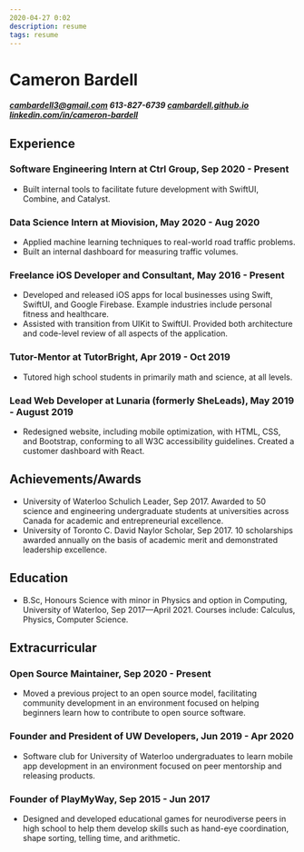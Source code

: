 ```yaml
---
2020-04-27 0:02
description: resume
tags: resume
---
```


# <span id="resume-title">Cameron Bardell</span>
##### cambardell3@gmail.com 613-827-6739 [cambardell.github.io](https://cambardell.github.io) [linkedin.com/in/cameron-bardell](https://www.linkedin.com/in/cameron-bardell/)

## Experience  
### Software Engineering Intern at Ctrl Group, Sep 2020 - Present
* Built internal tools to facilitate future development with SwiftUI, Combine, and Catalyst. 

### Data Science Intern at Miovision, May 2020 - Aug 2020
* Applied machine learning techniques to real-world road traffic problems. 
* Built an internal dashboard for measuring traffic volumes. 

### Freelance iOS Developer and Consultant, May 2016 - Present  
* Developed and released iOS apps for local businesses using Swift, SwiftUI, and Google
Firebase. Example industries include personal fitness and healthcare. 
* Assisted with transition from UIKit to SwiftUI. Provided both architecture and code-level review of all aspects of the application. 

### Tutor-Mentor at TutorBright, Apr 2019 - Oct 2019  
* Tutored high school students in primarily math and science, at all levels.  

### Lead Web Developer at Lunaria (formerly SheLeads), May 2019 - August 2019  
* Redesigned website, including mobile optimization, with HTML, CSS, and Bootstrap, conforming to all W3C accessibility guidelines. Created a customer dashboard with React.  

## Achievements/Awards
* University of Waterloo Schulich Leader, Sep 2017. Awarded to 50 science and engineering undergraduate students at universities across Canada for academic and entrepreneurial excellence.
* University of Toronto C. David Naylor Scholar, Sep 2017. 10 scholarships awarded annually on the basis of academic merit and demonstrated leadership excellence.

## Education
* B.Sc, Honours Science with minor in Physics and option in Computing, University of Waterloo, Sep 2017—April 2021. Courses include: Calculus, Physics, Computer Science.

## Extracurricular
### Open Source Maintainer, Sep 2020 - Present
* Moved a previous project to an open source model, facilitating community development in an environment focused on helping beginners learn how to contribute to open source software. 

### Founder and President of UW Developers, Jun 2019 - Apr 2020
* Software club for University of Waterloo undergraduates to learn mobile app development in an environment focused on peer mentorship and releasing products.

### Founder of PlayMyWay, Sep 2015 - Jun 2017
* Designed and developed educational games for neurodiverse peers in high school to help them develop skills such as hand-eye coordination, shape sorting, telling time, and arithmetic.
